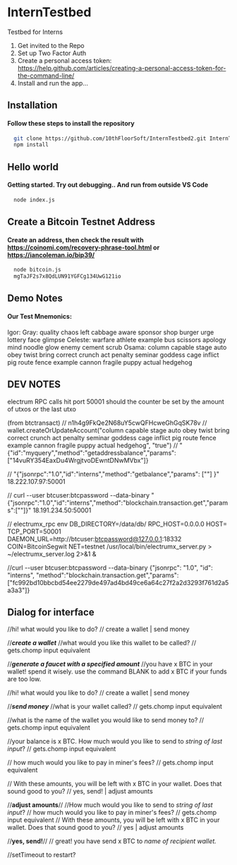 # InternTestbed
Testbed for Interns

1. Get invited to the Repo
2. Set up Two Factor Auth
3. Create a personal access token: https://help.github.com/articles/creating-a-personal-access-token-for-the-command-line/
4. Install and run the app...

## Installation 
#### Follow these steps to install the repository
``` bash
  git clone https://github.com/10thFloorSoft/InternTestbed2.git InternTestbed2
  npm install
```

## Hello world
#### Getting started.  Try out debugging.. And run from outside VS Code
``` bash
  node index.js
```

## Create a Bitcoin Testnet Address
#### Create an address, then check the result with https://coinomi.com/recovery-phrase-tool.html or https://iancoleman.io/bip39/ 
``` bash
  node bitcoin.js
  mgTaJF2s7x8QdLUN91YGFCg134UwG121io
```
## Demo Notes
#### Our Test Mnemonics:
  Igor:
  Gray: quality chaos left cabbage aware sponsor shop burger urge lottery face glimpse
  Celeste: warfare athlete example bus scissors apology mind noodle glow enemy cement scrub
  Osama: column capable stage auto obey twist bring correct crunch act penalty seminar goddess cage inflict pig route fence example cannon fragile puppy actual hedgehog



## DEV NOTES
electrum RPC calls hit port 50001
should the counter be set by the amount of utxos or the last utxo 

(from btctransact)
// n1h4g9FkQe2N68uY5cwQFHcweGhGqSK78v
// wallet.createOrUpdateAccount("column capable stage auto obey twist bring correct crunch act penalty seminar goddess cage inflict pig route fence example cannon fragile puppy actual hedgehog", "true")
// "{\"id\":\"myquery\",\"method\":\"getaddressbalance\",\"params\":[\"14vuRY354EaxDu4WrgjtvoDEwntDNwMVbx\"]}

// "{\"jsonrpc\":\"1.0\",\"id\":\"interns\",\"method\":\"getbalance\",\"params\": [\"\"]   }" 18.222.107.97:50001

// curl --user btcuser:btcpassword --data-binary "{\"jsonrpc\":\"1.0\",\"id\":\"interns\",\"method\":\"blockchain.transaction.get\",\"params\":[\"\"]}" 18.191.234.50:50001

// electrumx_rpc env DB_DIRECTORY=/data/db/ RPC_HOST=0.0.0.0 HOST= TCP_PORT=50001 DAEMON_URL=http://btcuser:btcpassword@127.0.0.1:18332 COIN=BitcoinSegwit NET=testnet /usr/local/bin/electrumx_server.py > ~/electrumx_server.log 2>&1 &


//curl --user btcuser:btcpassword --data-binary {"jsonrpc": "1.0", "id": "interns", "method":"blockchain.transaction.get","params":["fc992bd10bbcbd54ee2279de497ad4bd49ce6a64c27f2a2d3293f761d2a5a3a3"]}


## Dialog for interface 
//hi! what would you like to do?
// create a wallet  |  send money

//***create a wallet***
//what would you like this wallet to be called?
// gets.chomp input equivalent 

//***generate a faucet with a specified amount***
//you have x BTC in your wallet! spend it wisely. use the command BLANK to add x BTC if your funds are too low.

//hi! what would you like to do?
// create a wallet  |  send money

//***send money***
//what is your wallet called?
// gets.chomp input equivalent

//what is the name of the wallet you would like to send money to?
// gets.chomp input equivalent

//your balance is x BTC. How much would you like to send to *string of last input*?
// gets.chomp input equivalent

// how much would you like to pay in miner's fees?
// gets.chomp input equivalent

// With these amounts, you will be left with x BTC in your wallet. Does that sound good to you?
// yes, send!  |  adjust amounts

//**adjust amounts**//
//How much would you like to send to *string of last input*?
// how much would you like to pay in miner's fees?
// gets.chomp input equivalent
// With these amounts, you will be left with x BTC in your wallet. Does that sound good to you?
// yes  |  adjust amounts

//**yes, send!**//
// great! you have send x BTC to *name of recipient wallet.*

//setTimeout to restart?
